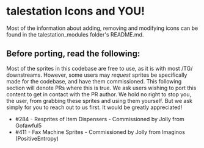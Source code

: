 # talestation Icons and YOU!
Most of the information about adding, removing and modifying icons can be found in the talestation_modules folder's README.md.

## Before porting, read the following:
Most of the sprites in this codebase are free to use, as it is with most /TG/ downstreams. However, some users may *request* sprites be specifically made for the codebase, and have them commissioned. This following section will denote PRs where this is true. We ask users wishing to port this content to get in contact with the PR author. We hold no right to stop you, the user, from grabbing these sprites and using them yourself. But we ask simply for you to reach out to us first. It would be greatly appreciated!

- #284 - Resprites of Item Dispensers - Commissioned by Jolly from Gofawful5 
- #411 - Fax Machine Sprites - Commissioned by Jolly from Imaginos (PositiveEntropy)
